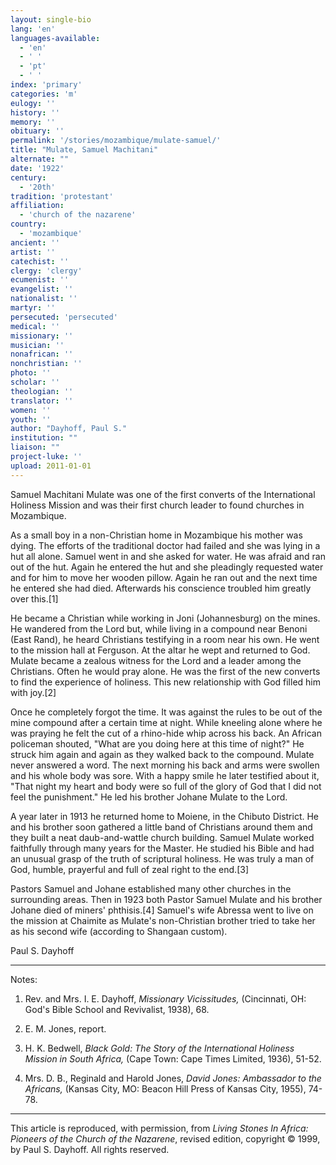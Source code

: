 ```yaml
---
layout: single-bio
lang: 'en'
languages-available:
  - 'en'
  - ' '
  - 'pt'
  - ' '
index: 'primary'
categories: 'm'
eulogy: ''
history: ''
memory: ''
obituary: ''
permalink: '/stories/mozambique/mulate-samuel/'
title: "Mulate, Samuel Machitani"
alternate: ""
date: '1922'
century:
  - '20th'
tradition: 'protestant'
affiliation:
  - 'church of the nazarene'
country:
  - 'mozambique'
ancient: ''
artist: ''
catechist: ''
clergy: 'clergy'
ecumenist: ''
evangelist: ''
nationalist: ''
martyr: ''
persecuted: 'persecuted'
medical: ''
missionary: ''
musician: ''
nonafrican: ''
nonchristian: ''
photo: ''
scholar: ''
theologian: ''
translator: ''
women: ''
youth: ''
author: "Dayhoff, Paul S."
institution: ""
liaison: ""
project-luke: ''
upload: 2011-01-01
---
```




Samuel Machitani Mulate was one of the first converts of the International Holiness Mission and was their first church leader to found churches in Mozambique.

As a small boy in a non-Christian home in Mozambique his mother was dying. The efforts of the traditional doctor had failed and she was lying in a hut all alone. Samuel went in and she asked for water. He was afraid and ran out of the hut. Again he entered the hut and she pleadingly requested water and for him to move her wooden pillow.  Again he ran out and the next time he entered she had died. Afterwards his conscience troubled him greatly over this.[1]

He became a Christian while working in Joni (Johannesburg) on the mines. He wandered from the Lord but, while living in a compound near Benoni (East Rand), he heard Christians testifying in a room near his own. He went to the mission hall at Ferguson. At the altar he wept and returned to God. Mulate became a zealous witness for the Lord and a leader among the Christians. Often he would pray alone. He was the first of the new converts to find the experience of holiness. This new relationship with God filled him with joy.[2]

Once he completely forgot the time. It was against the rules to be out of the mine compound after a certain time at night. While kneeling alone where he was praying he felt the cut of a rhino-hide whip across his back. An African policeman shouted, "What are you doing here at this time of night?" He struck him again and again as they walked back to the compound. Mulate never answered a word. The next morning his back and arms were swollen and his whole body was sore. With a happy smile he later testified about it, "That night my heart and body were so full of the glory of God that I did not feel the punishment." He led his brother Johane Mulate to the Lord.

A year later in 1913 he returned home to Moiene, in the Chibuto District. He and his brother soon gathered a little band of Christians around them and they built a neat daub-and-wattle church building. Samuel Mulate worked faithfully through many years for the Master. He studied his Bible and had an unusual grasp of the truth of scriptural holiness. He was truly a man of God, humble, prayerful and full of zeal right to the end.[3]

Pastors Samuel and Johane established many other churches
in the surrounding areas. Then in 1923 both Pastor
Samuel Mulate and his brother Johane died of miners'
phthisis.[4] Samuel's wife Abressa went to live on
the mission at Chaimite as Mulate's non-Christian brother
tried to take her as his second wife (according to
Shangaan custom).

Paul S. Dayhoff

---
Notes:

1. Rev. and Mrs. I. E. Dayhoff, *Missionary Vicissitudes,* (Cincinnati, OH: God's Bible School and Revivalist, 1938), 68.

2. E. M. Jones, report.

3. H. K. Bedwell, *Black Gold: The Story of the International Holiness Mission in South Africa,* (Cape Town: Cape Times Limited, 1936), 51-52.

4. Mrs. D. B., Reginald and Harold Jones,  *David Jones: Ambassador to the Africans,* (Kansas City, MO: Beacon Hill Press of Kansas City, 1955), 74-78.

---

This article is reproduced, with permission, from *Living Stones In Africa: Pioneers of the Church of the Nazarene*, revised edition, copyright &copy; 1999, by Paul S. Dayhoff.  All rights reserved.
